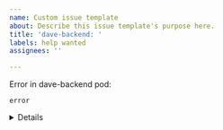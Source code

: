 ```yaml
---
name: Custom issue template
about: Describe this issue template's purpose here.
title: 'dave-backend: '
labels: help wanted
assignees: ''

---
```


Error in dave-backend pod:

```
error
```

<details>

```

log

```

</details>
